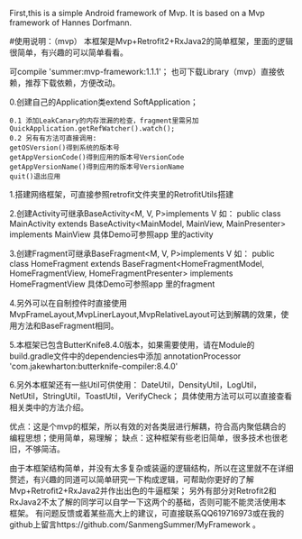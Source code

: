 First,this is a simple Android framework of Mvp. It is based on a Mvp framework of Hannes Dorfmann.

#使用说明：（mvp）
本框架是Mvp+Retrofit2+RxJava2的简单框架，里面的逻辑很简单，有兴趣的可以简单看看。

可compile 'summer:mvp-framework:1.1.1'；
也可下载Library（mvp）直接依赖，推荐下载依赖，方便改动。

0.创建自己的Application类extend SoftApplication；

    0.1 添加LeakCanary的内存泄漏的检查，fragment里需另加QuickApplication.getRefWatcher().watch();
    0.2 另有有方法可直接调用:
    getOSVersion()得到系统的版本号
    getAppVersionCode()得到应用的版本号VersionCode
    getAppVersionName()得到应用的版本号VersionName
    quit()退出应用

1.搭建网络框架，可直接参照retrofit文件夹里的RetrofitUtils搭建

2.创建Activity可继承BaseActivity<M, V, P>implements V 
如：
public class MainActivity extends BaseActivity<MainModel, MainView, MainPresenter> implements MainView 
具体Demo可参照app 里的activity

3.创建Fragment可继承BaseFragment<M, V, P>implements V 
如：
public class HomeFragment extends BaseFragment<HomeFragmentModel, HomeFragmentView, HomeFragmentPresenter> implements HomeFragmentView
具体Demo可参照app 里的fragment

4.另外可以在自制控件时直接使用MvpFrameLayout,MvpLinerLayout,MvpRelativeLayout可达到解耦的效果，使用方法和BaseFragment相同。

5.本框架已包含ButterKnife8.4.0版本，如果需要使用，请在Module的build.gradle文件中的dependencies中添加
annotationProcessor 'com.jakewharton:butterknife-compiler:8.4.0'

6.另外本框架还有一些Util可供使用：
DateUtil，DensityUtil，LogUtil，NetUtil，StringUtil，ToastUtil，VerifyCheck；
具体使用方法可以可以直接查看相关类中的方法介绍。

优点：这是个mvp的框架，所以有效的对各类层进行解耦，符合高内聚低耦合的编程思想；使用简单，易理解；
缺点：这种框架有些老旧简单，很多技术也很老旧，不够简洁。

由于本框架结构简单，并没有太多复杂或装逼的逻辑结构，所以在这里就不在详细赘述，有兴趣的同道可以简单研究一下构成逻辑，可帮助你更好的了解Mvp+Retrofit2+RxJava2并作出出色的牛逼框架；
另外有部分对Retrofit2和RxJava2不太了解的同学可以自学一下这两个的基础，否则可能不能灵活使用本框架。
有问题反馈或着某些高大上的建议，可直接联系QQ619716973或在我的github上留言https://github.com/SanmengSummer/MyFramework 。